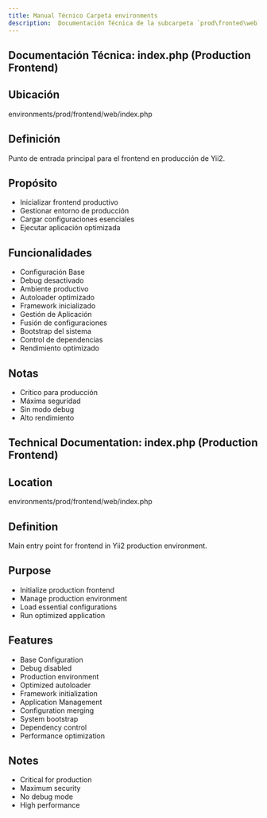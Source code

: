 ```yaml
---
title: Manual Técnico Carpeta environments
description:  Documentación Técnica de la subcarpeta `prod\fronted\web`
---
```


## Documentación Técnica: index.php (Production Frontend)

## Ubicación
environments/prod/frontend/web/index.php
## Definición
Punto de entrada principal para el frontend en producción de Yii2.

## Propósito
- Inicializar frontend productivo
- Gestionar entorno de producción
- Cargar configuraciones esenciales
- Ejecutar aplicación optimizada

## Funcionalidades
- Configuración Base
- Debug desactivado
- Ambiente productivo
- Autoloader optimizado
- Framework inicializado
- Gestión de Aplicación
- Fusión de configuraciones
- Bootstrap del sistema
- Control de dependencias
- Rendimiento optimizado

## Notas
- Crítico para producción
- Máxima seguridad
- Sin modo debug
- Alto rendimiento

## Technical Documentation: index.php (Production Frontend)

## Location
environments/prod/frontend/web/index.php

## Definition
Main entry point for frontend in Yii2 production environment.

## Purpose
- Initialize production frontend
- Manage production environment
- Load essential configurations
- Run optimized application

## Features
- Base Configuration
- Debug disabled
- Production environment
- Optimized autoloader
- Framework initialization
- Application Management
- Configuration merging
- System bootstrap
- Dependency control
- Performance optimization

## Notes
- Critical for production
- Maximum security
- No debug mode
- High performance


